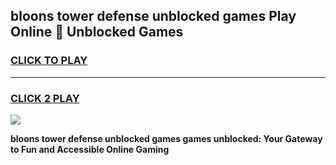 
## bloons tower defense unblocked games Play Online 👋 Unblocked Games
<h3>
<a href="https://premium.freeplayer.one?title=bloons_tower_defense_unblocked_games&ref=19F">CLICK TO PLAY</a></h3>
<hr>

<h3>
<a href="https://premium.freeplayer.one?title=bloons_tower_defense_unblocked_games&ref=19F">CLICK 2 PLAY</a>
  
</h3>

<a href="https://premium.freeplayer.one?title=bloons_tower_defense_unblocked_games&ref=19F"><img src="https://clearcache.store/games.png"></a>


**bloons tower defense unblocked games games unblocked: Your Gateway to Fun and Accessible Online Gaming**
